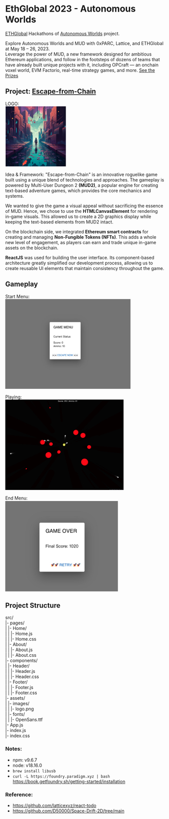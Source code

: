 # EthGlobal 2023 - Autonomous Worlds

[ETHGlobal](https://ethglobal.com/) Hackathons of [Autonomous Worlds](https://ethglobal.com/events/autonomous#docs) project.

Explore Autonomous Worlds and MUD with 0xPARC, Lattice, and ETHGlobal at May 18 – 26, 2023.  
Leverage the power of MUD, a new framework designed for ambitious Ethereum applications, and follow in the footsteps of dozens of teams that have already built unique projects with it, including OPCraft — an onchain voxel world, EVM Factorio, real-time strategy games, and more.
[See the Prizes](https://ethglobal.com/events/autonomous/prizes)

## Project: [Escape-from-Chain](https://ethglobal.com/showcase/escape-from-chain-w9npn)
LOGO:  
![](https://github.com/D50000/Ethglobal-2023-autonomous-Escape-from-ChainRogue/blob/main/assets/logo.jpg)  

Idea & Framework:
"Escape-from-Chain" is an innovative roguelike game built using a unique blend of technologies and approaches. The gameplay is powered by Multi-User Dungeon 2 **(MUD2)**, a popular engine for creating text-based adventure games, which provides the core mechanics and systems.

We wanted to give the game a visual appeal without sacrificing the essence of MUD. Hence, we chose to use the **HTMLCanvasElement** for rendering in-game visuals. This allowed us to create a 2D graphics display while keeping the text-based elements from MUD2 intact.

On the blockchain side, we integrated **Ethereum smart contracts** for creating and managing **Non-Fungible Tokens (NFTs)**. This adds a whole new level of engagement, as players can earn and trade unique in-game assets on the blockchain.

**ReactJS** was used for building the user interface. Its component-based architecture greatly simplified our development process, allowing us to create reusable UI elements that maintain consistency throughout the game.

## Gameplay
Start Menu:  
![](https://github.com/D50000/Ethglobal-2023-autonomous-Escape-from-ChainRogue/blob/main/assets/demo1.jpg)  
  
Playing:  
![](https://github.com/D50000/Ethglobal-2023-autonomous-Escape-from-ChainRogue/blob/main/assets/demo2.jpg)  
  
End Menu:  
![](https://github.com/D50000/Ethglobal-2023-autonomous-Escape-from-ChainRogue/blob/main/assets/demo3.jpg)  

## Project Structure

src/  
|- pages/  
| |- Home/  
| | |- Home.js  
| | |- Home.css  
| |- About/  
| | |- About.js  
| | |- About.css  
|- components/  
| |- Header/  
| | |- Header.js  
| | |- Header.css  
| |- Footer/  
| | |- Footer.js  
| | |- Footer.css  
|- assets/  
| |- images/  
| | |- logo.png  
| |- fonts/  
| | |- OpenSans.ttf  
|- App.js  
|- index.js  
|- index.css

### Notes:

- npm: v9.6.7
- node: v18.16.0
- `brew install libusb`
- `curl -L https://foundry.paradigm.xyz | bash`
  https://book.getfoundry.sh/getting-started/installation

### Reference:

- https://github.com/latticexyz/react-todo
- https://github.com/D50000/Space-Drift-2D/tree/main

